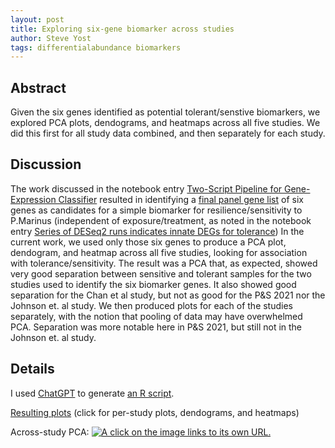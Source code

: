 ```yaml
---
layout: post
title: Exploring six-gene biomarker across studies
author: Steve Yost
tags: differentialabundance biomarkers
---
```


## Abstract

Given the six genes identified as potential tolerant/senstive biomarkers,
we explored PCA plots, dendograms, and heatmaps across all five studies.
We did this first for all study data combined, and then separately for each
study.

## Discussion
The work discussed in the notebook entry [Two-Script Pipeline for Gene-Expression Classifier](SY-gene-classifier-panel/) resulted in identifying
a [final panel gene list](https://github.com/Resilience-Biomarkers-for-Aquaculture/Cvirg_Pmarinus_RNAseq/blob/main/analyses/Study1and5ThreeWay/two_step_gene_expression_classifier/final_panel_gene_list.txt) of six genes as candidates for a simple biomarker for resilience/sensitivity to P.Marinus (independent of exposure/treatment, as noted in 
the notebook entry [Series of DESeq2 runs indicates innate DEGs for tolerance](SY-innate-gene-expression/))
In the current work, we used only those six genes to
produce a PCA plot, dendogram, and heatmap across all five studies, looking for association with tolerance/sensitivity. The result
was a PCA that, as expected, showed very good separation between sensitive and tolerant samples for the two studies used to identify the six biomarker genes. It also showed good separation for the Chan et al study, but not as good for the P&S 2021 nor the Johnson et. al study.  We then produced plots for each of
the studies separately, with the notion that pooling of data may have overwhelmed PCA. Separation was more notable here in P&S 2021, but still not in the Johnson et. al study.

## Details
I used [ChatGPT](https://chatgpt.com/share/68dd7d68-de68-800d-b502-35056dd548a1) to generate [an R script](https://github.com/Resilience-Biomarkers-for-Aquaculture/Cvirg_Pmarinus_RNAseq/blob/main/analyses/six_gene_biomarker/voom_batchcorr_pca_dendogram.R).

[Resulting plots](https://github.com/Resilience-Biomarkers-for-Aquaculture/Cvirg_Pmarinus_RNAseq/tree/main/analyses/six_gene_biomarker/plots) (click for per-study plots, dendograms, and heatmaps)

Across-study PCA:
[![A click on the image links to its own URL.](
https://raw.githubusercontent.com/Resilience-Biomarkers-for-Aquaculture/Cvirg_Pmarinus_RNAseq/refs/heads/main/analyses/six_gene_biomarker/plots/PCA_six_genes_voom.png
"A click on the image links to its own URL (inline-style).")
](https://raw.githubusercontent.com/Resilience-Biomarkers-for-Aquaculture/Cvirg_Pmarinus_RNAseq/refs/heads/main/analyses/six_gene_biomarker/plots/PCA_six_genes_voom.png)